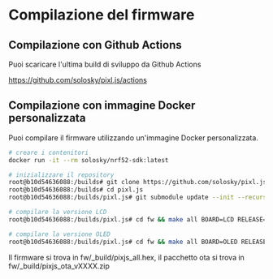 
# Compilazione del firmware

## Compilazione con Github Actions

Puoi scaricare l'ultima build di sviluppo da Github Actions

https://github.com/solosky/pixl.js/actions

## Compilazione con immagine Docker personalizzata

Puoi compilare il firmware utilizzando un'immagine Docker personalizzata.

```bash
# creare i contenitori
docker run -it --rm solosky/nrf52-sdk:latest

# inizializzare il repository
root@b10d54636088:/builds# git clone https://github.com/solosky/pixl.js
root@b10d54636088:/builds# cd pixl.js
root@b10d54636088:/builds/pixl.js# git submodule update --init --recursive

# compilare la versione LCD
root@b10d54636088:/builds/pixl.js# cd fw && make all BOARD=LCD RELEASE=1

# compilare la versione OLED
root@b10d54636088:/builds/pixl.js# cd fw && make all BOARD=OLED RELEASE=1
```

Il firmware si trova in fw/_build/pixjs_all.hex, il pacchetto ota si trova in fw/_build/pixjs_ota_vXXXX.zip